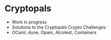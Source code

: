 # Cryptopals

- Work in progress
- Solutions to the Cryptopals Crypto Challenges
- OCaml, dune, Opam, Alcotest, Containers
